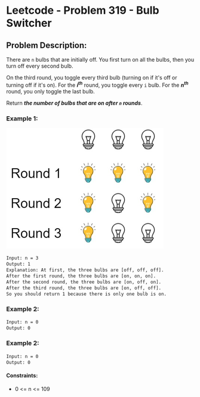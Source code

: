 # Leetcode - Problem 319 - Bulb Switcher

## Problem Description:

There are `n` bulbs that are initially off. You first turn on all the bulbs, 
then you turn off every second bulb.

On the third round, you toggle every third bulb (turning on if it's off or turning off if it's on). 
For the ___i<sup>th</sup>___ round, you toggle every `i` bulb. 
For the ___n<sup>th</sup>___ round, you only toggle the last bulb.

Return ___the number of bulbs that are on after `n` rounds___.

### Example 1:

![Example 1](Image_1.jpg)

```
Input: n = 3
Output: 1
Explanation: At first, the three bulbs are [off, off, off].
After the first round, the three bulbs are [on, on, on].
After the second round, the three bulbs are [on, off, on].
After the third round, the three bulbs are [on, off, off]. 
So you should return 1 because there is only one bulb is on.
```

### Example 2:

```
Input: n = 0
Output: 0
```
### Example 2:

```
Input: n = 0
Output: 0
```

#### Constraints:

* 0 <= n <= 109
